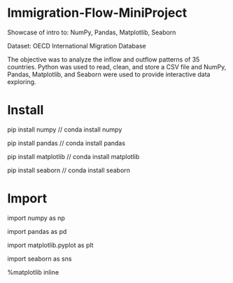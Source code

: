 # Immigration-Flow-MiniProject
Showcase of intro to: NumPy, Pandas, Matplotlib, Seaborn


Dataset: OECD International Migration Database

The objective was to analyze the inflow and outflow patterns of 35 countries.
Python was used to read, clean, and store a CSV file and NumPy, Pandas, Matplotlib, and Seaborn were used to provide interactive data exploring.

# Install
pip install numpy // conda install numpy

pip install pandas // conda install pandas

pip install matplotlib // conda install matplotlib

pip install seaborn // conda install seaborn

# Import
import numpy as np

import pandas as pd

import matplotlib.pyplot as plt

import seaborn as sns

%matplotlib inline
